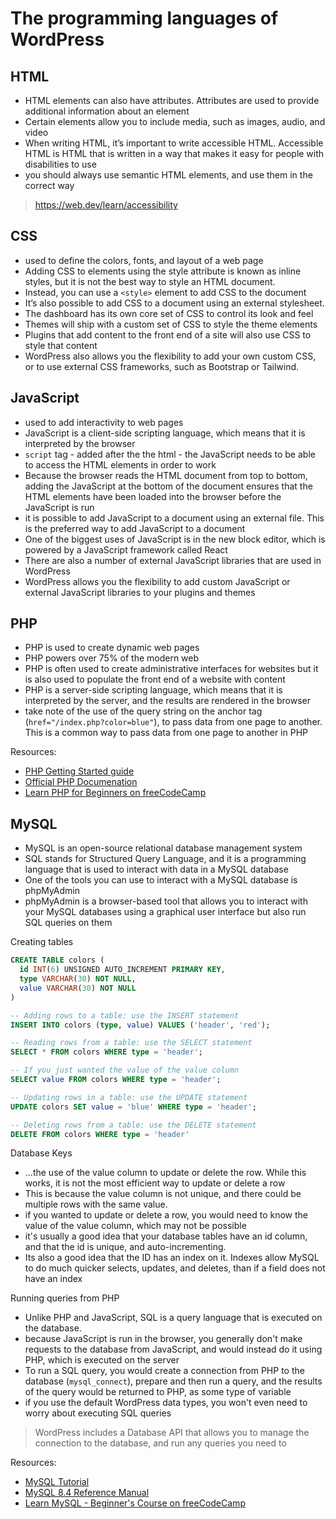 # The programming languages of WordPress

## HTML

- HTML elements can also have attributes. Attributes are used to provide additional information about an element
- Certain elements allow you to include media, such as images, audio, and video
- When writing HTML, it’s important to write accessible HTML. Accessible HTML is HTML that is written in a way that makes it easy for people with disabilities to use
- you should always use semantic HTML elements, and use them in the correct way

> https://web.dev/learn/accessibility

## CSS

- used to define the colors, fonts, and layout of a web page
- Adding CSS to elements using the style attribute is known as inline styles, but it is not the best way to style an HTML document.
- Instead, you can use a `<style>` element to add CSS to the document
- It’s also possible to add CSS to a document using an external stylesheet.
- The dashboard has its own core set of CSS to control its look and feel
- Themes will ship with a custom set of CSS to style the theme elements
- Plugins that add content to the front end of a site will also use CSS to style that content
- WordPress also allows you the flexibility to add your own custom CSS, or to use external CSS frameworks, such as Bootstrap or Tailwind.

## JavaScript

- used to add interactivity to web pages
- JavaScript is a client-side scripting language, which means that it is interpreted by the browser
- `script` tag - added after the the html - the JavaScript needs to be able to access the HTML elements in order to work
- Because the browser reads the HTML document from top to bottom, adding the JavaScript at the bottom of the document ensures that the HTML elements have been loaded into the browser before the JavaScript is run
- it is possible to add JavaScript to a document using an external file. This is the preferred way to add JavaScript to a document
- One of the biggest uses of JavaScript is in the new block editor, which is powered by a JavaScript framework called React
- There are also a number of external JavaScript libraries that are used in WordPress
- WordPress allows you the flexibility to add custom JavaScript or external JavaScript libraries to your plugins and themes

## PHP

- PHP is used to create dynamic web pages
- PHP powers over 75% of the modern web
- PHP is often used to create administrative interfaces for websites but it is also used to populate the front end of a website with content
- PHP is a server-side scripting language, which means that it is interpreted by the server, and the results are rendered in the browser
- take note of the use of the query string on the anchor tag (`href="/index.php?color=blue"`), to pass data from one page to another. This is a common way to pass data from one page to another in PHP

Resources:

- [PHP Getting Started guide](https://www.php.net/manual/en/getting-started.php)
- [Official PHP Documenation](https://www.php.net/docs.php)
- [Learn PHP for Beginners on freeCodeCamp](https://www.freecodecamp.org/news/the-php-handbook/)

## MySQL

- MySQL is an open-source relational database management system
- SQL stands for Structured Query Language, and it is a programming language that is used to interact with data in a MySQL database
- One of the tools you can use to interact with a MySQL database is phpMyAdmin
- phpMyAdmin is a browser-based tool that allows you to interact with your MySQL databases using a graphical user interface but also run SQL queries on them

Creating tables

```SQL
CREATE TABLE colors (
  id INT(6) UNSIGNED AUTO_INCREMENT PRIMARY KEY,
  type VARCHAR(30) NOT NULL,
  value VARCHAR(30) NOT NULL
)

-- Adding rows to a table: use the INSERT statement
INSERT INTO colors (type, value) VALUES ('header', 'red');

-- Reading rows from a table: use the SELECT statement
SELECT * FROM colors WHERE type = 'header';

-- If you just wanted the value of the value column
SELECT value FROM colors WHERE type = 'header';

-- Updating rows in a table: use the UPDATE statement
UPDATE colors SET value = 'blue' WHERE type = 'header';

-- Deleting rows from a table: use the DELETE statement
DELETE FROM colors WHERE type = 'header'
```

Database Keys

- ...the use of the value column to update or delete the row. While this works, it is not the most efficient way to update or delete a row
- This is because the value column is not unique, and there could be multiple rows with the same value.
- if you wanted to update or delete a row, you would need to know the value of the value column, which may not be possible
- it's usually a good idea that your database tables have an id column, and that the id is unique, and auto-incrementing.
- Its also a good idea that the ID has an index on it. Indexes allow MySQL to do much quicker selects, updates, and deletes, than if a field does not have an index

Running queries from PHP

- Unlike PHP and JavaScript, SQL is a query language that is executed on the database.
- because JavaScript is run in the browser, you generally don't make requests to the database from JavaScript, and would instead do it using PHP, which is executed on the server
- To run a SQL query, you would create a connection from PHP to the database (`mysql_connect`), prepare and then run a query, and the results of the query would be returned to PHP, as some type of variable
- if you use the default WordPress data types, you won't even need to worry about executing SQL queries

> WordPress includes a Database API that allows you to manage the connection to the database, and run any queries you need to

Resources:

- [MySQL Tutorial](https://dev.mysql.com/doc/refman/8.4/en/tutorial.html)
- [MySQL 8.4 Reference Manual](https://dev.mysql.com/doc/refman/8.4/en/)
- [Learn MySQL - Beginner's Course on freeCodeCamp](https://www.freecodecamp.org/news/learn-mysql-beginners-course/)
